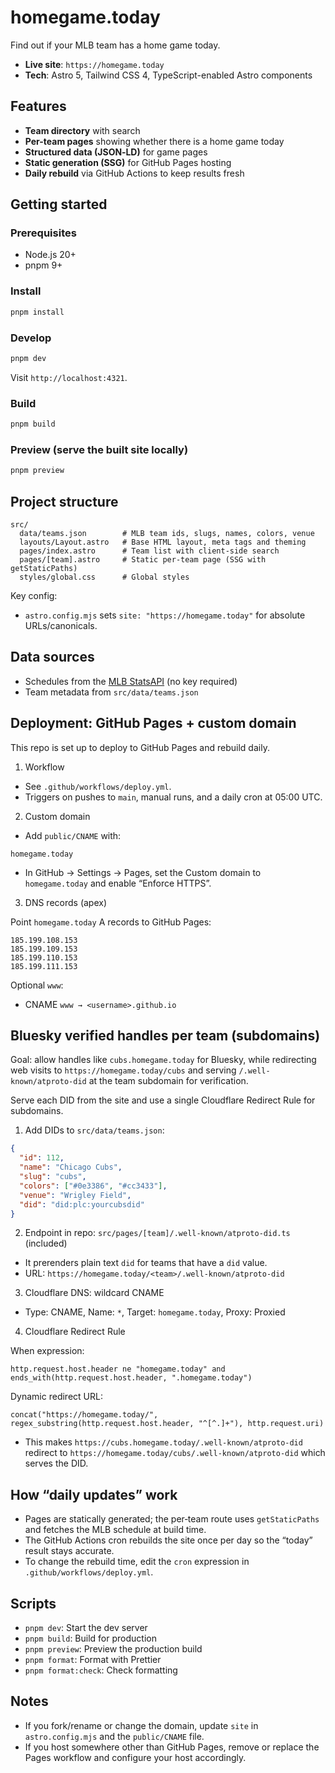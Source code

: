 # homegame.today

Find out if your MLB team has a home game today.

- **Live site**: `https://homegame.today`
- **Tech**: Astro 5, Tailwind CSS 4, TypeScript-enabled Astro components

## Features

- **Team directory** with search
- **Per-team pages** showing whether there is a home game today
- **Structured data (JSON‑LD)** for game pages
- **Static generation (SSG)** for GitHub Pages hosting
- **Daily rebuild** via GitHub Actions to keep results fresh

## Getting started

### Prerequisites

- Node.js 20+
- pnpm 9+

### Install

```bash
pnpm install
```

### Develop

```bash
pnpm dev
```

Visit `http://localhost:4321`.

### Build

```bash
pnpm build
```

### Preview (serve the built site locally)

```bash
pnpm preview
```

## Project structure

```
src/
  data/teams.json        # MLB team ids, slugs, names, colors, venue
  layouts/Layout.astro   # Base HTML layout, meta tags and theming
  pages/index.astro      # Team list with client-side search
  pages/[team].astro     # Static per-team page (SSG with getStaticPaths)
  styles/global.css      # Global styles
```

Key config:

- `astro.config.mjs` sets `site: "https://homegame.today"` for absolute URLs/canonicals.

## Data sources

- Schedules from the [MLB StatsAPI](https://statsapi.mlb.com/) (no key required)
- Team metadata from `src/data/teams.json`

## Deployment: GitHub Pages + custom domain

This repo is set up to deploy to GitHub Pages and rebuild daily.

1) Workflow

- See `.github/workflows/deploy.yml`.
- Triggers on pushes to `main`, manual runs, and a daily cron at 05:00 UTC.

2) Custom domain

- Add `public/CNAME` with:

```
homegame.today
```

- In GitHub → Settings → Pages, set the Custom domain to `homegame.today` and enable “Enforce HTTPS”.

3) DNS records (apex)

Point `homegame.today` A records to GitHub Pages:

```
185.199.108.153
185.199.109.153
185.199.110.153
185.199.111.153
```

Optional `www`:

- CNAME `www → <username>.github.io`

## Bluesky verified handles per team (subdomains)

Goal: allow handles like `cubs.homegame.today` for Bluesky, while redirecting web visits to `https://homegame.today/cubs` and serving `/.well-known/atproto-did` at the team subdomain for verification.

Serve each DID from the site and use a single Cloudflare Redirect Rule for subdomains.

1) Add DIDs to `src/data/teams.json`:

```json
{
  "id": 112,
  "name": "Chicago Cubs",
  "slug": "cubs",
  "colors": ["#0e3386", "#cc3433"],
  "venue": "Wrigley Field",
  "did": "did:plc:yourcubsdid"
}
```

2) Endpoint in repo: `src/pages/[team]/.well-known/atproto-did.ts` (included)

- It prerenders plain text `did` for teams that have a `did` value.
- URL: `https://homegame.today/<team>/.well-known/atproto-did`

3) Cloudflare DNS: wildcard CNAME

- Type: CNAME, Name: `*`, Target: `homegame.today`, Proxy: Proxied

4) Cloudflare Redirect Rule

When expression:

```
http.request.host.header ne "homegame.today" and ends_with(http.request.host.header, ".homegame.today")
```

Dynamic redirect URL:

```
concat("https://homegame.today/", regex_substring(http.request.host.header, "^[^.]+"), http.request.uri)
```

- This makes `https://cubs.homegame.today/.well-known/atproto-did` redirect to `https://homegame.today/cubs/.well-known/atproto-did` which serves the DID.

## How “daily updates” work

- Pages are statically generated; the per‑team route uses `getStaticPaths` and fetches the MLB schedule at build time.
- The GitHub Actions cron rebuilds the site once per day so the “today” result stays accurate.
- To change the rebuild time, edit the `cron` expression in `.github/workflows/deploy.yml`.

## Scripts

- `pnpm dev`: Start the dev server
- `pnpm build`: Build for production
- `pnpm preview`: Preview the production build
- `pnpm format`: Format with Prettier
- `pnpm format:check`: Check formatting

## Notes

- If you fork/rename or change the domain, update `site` in `astro.config.mjs` and the `public/CNAME` file.
- If you host somewhere other than GitHub Pages, remove or replace the Pages workflow and configure your host accordingly.
